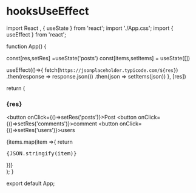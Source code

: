 # hooksUseEffect

import React , { useState } from 'react';
import './App.css';
import { useEffect } from 'react';

function App() {

  const[res,setRes] =useState('posts')
  const[items,setItems] = useState([])

  useEffect(()=>{
    fetch(`https://jsonplaceholder.typicode.com/${res}`)
      .then(response => response.json())
      .then(json => setItems(json))
  }, [res])

  return (
    <div className="App">
      <h3>{res}</h3>
	    <button onClick={()=>setRes('posts')}>Post</button>
      <button onClick={()=>setRes('comments')}>comment</button>
      <button onClick={()=>setRes('users')}>users</button>

{items.map(item =>{
  return <pre>{JSON.stringify(item)}</pre>
})}
    </div>
  );
}

export default App;
